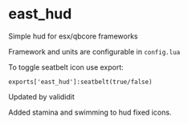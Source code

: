 # east_hud

Simple hud for esx/qbcore frameworks

Framework and units are configurable in `config.lua`

To toggle seatbelt icon use export:

`exports['east_hud']:seatbelt(true/false)`

Updated by valididit

Added stamina and swimming to hud fixed icons.
